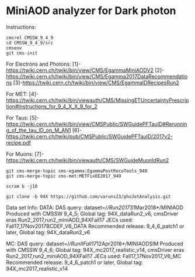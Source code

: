 # MiniAOD analyzer for Dark photon

Instructions:
```
cmsrel CMSSW_9_4_9
cd CMSSW_9_4_9/src
cmsenv
git cms-init
```

For Electrons and Photons:
[1]-https://twiki.cern.ch/twiki/bin/view/CMS/EgammaMiniAODV2
[2]-https://twiki.cern.ch/twiki/bin/view/CMS/Egamma2017DataRecommendations
[3]-https://twiki.cern.ch/twiki/bin/view/CMS/EgammaIDRecipesRun2

For MET:
[4]-https://twiki.cern.ch/twiki/bin/viewauth/CMS/MissingETUncertaintyPrescription#Instructions_for_9_4_X_X_9_for_2

For Taus:
[5]-https://twiki.cern.ch/twiki/bin/view/CMSPublic/SWGuidePFTauID#Rerunning_of_the_tau_ID_on_M_AN1
[6]-https://twiki.cern.ch/twiki/pub/CMSPublic/SWGuidePFTauID/2017v2-recipe.pdf

For Muons:
[7]-https://twiki.cern.ch/twiki/bin/viewauth/CMS/SWGuideMuonIdRun2

```
git cms-merge-topic cms-egamma:EgammaPostRecoTools_940
git cms-merge-topic cms-met:METFixEE2017_949

scram b -j10
```

```
git clone -b 94X https://github.com/varuns23/phoJetAnalysis.git
```


Data set Info:
DATA:
DAS query: dataset=/*/Run2017*31Mar2018*/MINIAOD
Produced with CMSSW 9_4_5; Global tag: 94X_dataRun2_v6, cmsDriver eras Run2_2017,run2_miniAOD_94XFall17
JECs used: Fall17_17Nov2017BCDEF_V6_DATA
Recommended release: 9_4_6_patch1 or later, Global tag: 94X_dataRun2_v6

MC:
DAS query: dataset=/*/RunIIFall17*12Apr2018*/MINIAODSIM
Produced with CMSSW 9_4_6; Global tag: 94X_mc2017_realistic_v14, cmsDriver eras Run2_2017,run2_miniAOD_94XFall17
JECs used: Fall17_17Nov2017_V6_MC
Recommended release: 9_4_6_patch1 or later, Global tag: 94X_mc2017_realistic_v14
